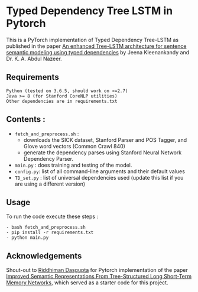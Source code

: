 # Typed Dependency Tree LSTM in Pytorch

This is a PyTorch implementation of Typed Dependency Tree-LSTM as published in the paper [An enhanced Tree-LSTM architecture for sentence semantic modeling using typed dependencies](https://arxiv.org/abs/2002.07775) by Jeena Kleenankandy and Dr. K. A. Abdul Nazeer.

## Requirements

    Python (tested on 3.6.5, should work on >=2.7)
    Java >= 8 (for Stanford CoreNLP utilities)
    Other dependencies are in requirements.txt 

## Contents :

- `fetch_and_preprocess.sh` :   
    - downloads the SICK dataset, Stanford Parser and POS Tagger, and Glove word vectors (Common Crawl 840)
    - generate the dependency parses using Stanford Neural Network Dependency Parser.
- `main.py` : does training and testing of the model. 
- `config.py`: list of all command-line arguments and their default values
- `TD_set.py` : list of universal dependencies used (update this list if you are using a different version)
        
## Usage

To run the code execute these steps :
```
- bash fetch_and_preprocess.sh
- pip install -r requirements.txt
- python main.py
```

## Acknowledgements

Shout-out to [Riddhiman Dasgupta](https://dasguptar.github.io/) for Pytorch implementation of the paper [Improved Semantic Representations From Tree-Structured Long Short-Term Memory Networks](https://arxiv.org/abs/1503.00075), which served as a starter code for this project.
